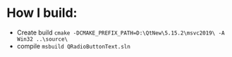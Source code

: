 # How I build:

* Create build `cmake -DCMAKE_PREFIX_PATH=D:\QtNew\5.15.2\msvc2019\ -A Win32 ..\source\`
* compile `msbuild QRadioButtonText.sln`
